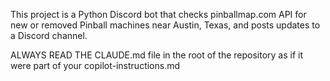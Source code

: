 <!-- Use this file to provide workspace-specific custom instructions to Copilot. For more details, visit https://code.visualstudio.com/docs/copilot/copilot-customization#_use-a-githubcopilotinstructionsmd-file -->

This project is a Python Discord bot that checks pinballmap.com API for new or removed Pinball machines near Austin, Texas, and posts updates to a Discord channel.

ALWAYS READ THE CLAUDE.md file in the root of the repository as if it were part of your copilot-instructions.md
